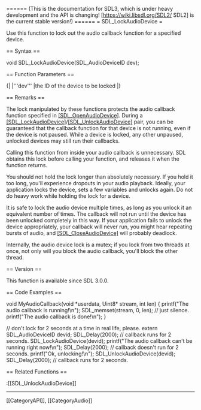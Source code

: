 ====== (This is the documentation for SDL3, which is under heavy development and the API is changing! [https://wiki.libsdl.org/SDL2/ SDL2] is the current stable version!) ======
= SDL_LockAudioDevice =

Use this function to lock out the audio callback function for a specified device.

== Syntax ==

<syntaxhighlight lang='c'>
void SDL_LockAudioDevice(SDL_AudioDeviceID dev);
</syntaxhighlight>

== Function Parameters ==

{|
|'''dev'''
|the ID of the device to be locked
|}

== Remarks ==

The lock manipulated by these functions protects the audio callback
function specified in [[SDL_OpenAudioDevice]](). During a
[[SDL_LockAudioDevice]]()/[[SDL_UnlockAudioDevice]]() pair, you can be
guaranteed that the callback function for that device is not running, even
if the device is not paused. While a device is locked, any other unpaused,
unlocked devices may still run their callbacks.

Calling this function from inside your audio callback is unnecessary. SDL
obtains this lock before calling your function, and releases it when the
function returns.

You should not hold the lock longer than absolutely necessary. If you hold
it too long, you'll experience dropouts in your audio playback. Ideally,
your application locks the device, sets a few variables and unlocks again.
Do not do heavy work while holding the lock for a device.

It is safe to lock the audio device multiple times, as long as you unlock
it an equivalent number of times. The callback will not run until the
device has been unlocked completely in this way. If your application fails
to unlock the device appropriately, your callback will never run, you might
hear repeating bursts of audio, and [[SDL_CloseAudioDevice]]() will
probably deadlock.

Internally, the audio device lock is a mutex; if you lock from two threads
at once, not only will you block the audio callback, you'll block the other
thread.

== Version ==

This function is available since SDL 3.0.0.

== Code Examples ==

<syntaxhighlight lang='c++'>
void MyAudioCallback(void *userdata, Uint8* stream, int len)
{
    printf("The audio callback is running!\n");
    SDL_memset(stream, 0, len);  // just silence.
    printf("The audio callback is done!\n");
}

// don't lock for 2 seconds at a time in real life, please.
extern SDL_AudioDeviceID devid;
SDL_Delay(2000);  // callback runs for 2 seconds.
SDL_LockAudioDevice(devid);
printf("The audio callback can't be running right now!\n");
SDL_Delay(2000);  // callback doesn't run for 2 seconds.
printf("Ok, unlocking!\n");
SDL_UnlockAudioDevice(devid);
SDL_Delay(2000);  // callback runs for 2 seconds.
</syntaxhighlight>

== Related Functions ==

:[[SDL_UnlockAudioDevice]]

----
[[CategoryAPI]], [[CategoryAudio]]



